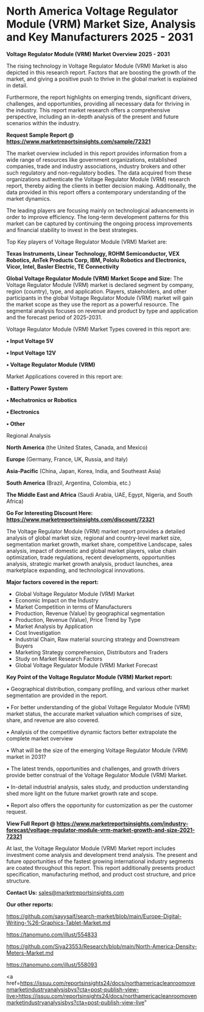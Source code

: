 # North America Voltage Regulator Module (VRM) Market Size, Analysis and Key Manufacturers 2025 - 2031

<Strong> Voltage Regulator Module (VRM) Market Overview 2025 - 2031</strong>

The rising technology in Voltage Regulator Module (VRM) Market is also depicted in this research report. Factors that are boosting the growth of the market, and giving a positive push to thrive in the global market is explained in detail.

Furthermore, the report highlights on emerging trends, significant drivers, challenges, and opportunities, providing all necessary data for thriving in the industry. This report market research offers a comprehensive perspective, including an in-depth analysis of the present and future scenarios within the industry.

<strong>Request Sample Report @ <a href=https://www.marketreportsinsights.com/sample/72321>https://www.marketreportsinsights.com/sample/72321</a></strong>

The market overview included in this report provides information from a wide range of resources like government organizations, established companies, trade and industry associations, industry brokers and other such regulatory and non-regulatory bodies. The data acquired from these organizations authenticate the Voltage Regulator Module (VRM) research report, thereby aiding the clients in better decision making. Additionally, the data provided in this report offers a contemporary understanding of the market dynamics.

The leading players are focusing mainly on technological advancements in order to improve efficiency. The long-term development patterns for this market can be captured by continuing the ongoing process improvements and financial stability to invest in the best strategies.

Top Key players of Voltage Regulator Module (VRM) Market are:

<strong>Texas Instruments, Linear Technology, ROHM Semiconductor, VEX Robotics, AnTek Products Corp, IBM, Pololu Robotics and Electronics, Vicor, Intel, Basler Electric, TE Connectivity</strong>

<strong><b>Global Voltage Regulator Module (VRM) Market Scope and Size:</b></strong>
The Voltage Regulator Module (VRM) market is declared segment by company, region (country), type, and application. Players, stakeholders, and other participants in the global Voltage Regulator Module (VRM) market will gain the market scope as they use the report as a powerful resource. The segmental analysis focuses on revenue and product by type and application and the forecast period of 2025-2031.

Voltage Regulator Module (VRM) Market Types covered in this report are:

<strong>• Input Voltage 5V

• Input Voltage 12V

• Voltage Regulator Module (VRM)</strong>

Market Applications covered in this report are:

<strong>• Battery Power System

• Mechatronics or Robotics

• Electronics

• Other</strong> 

Regional Analysis

<strong>North America</strong> (the United States, Canada, and Mexico)

<strong>Europe</strong> (Germany, France, UK, Russia, and Italy)

<strong>Asia-Pacific</strong> (China, Japan, Korea, India, and Southeast Asia)

<strong>South America</strong> (Brazil, Argentina, Colombia, etc.)

<strong>The Middle East and Africa</strong> (Saudi Arabia, UAE, Egypt, Nigeria, and South Africa)

<strong>Go For Interesting Discount Here: <a href=https://www.marketreportsinsights.com/discount/72321>https://www.marketreportsinsights.com/discount/72321</a></strong>

The Voltage Regulator Module (VRM) market report provides a detailed analysis of global market size, regional and country-level market size, segmentation market growth, market share, competitive Landscape, sales analysis, impact of domestic and global market players, value chain optimization, trade regulations, recent developments, opportunities analysis, strategic market growth analysis, product launches, area marketplace expanding, and technological innovations.

<strong><b>Major factors covered in the report:</b></strong>
<ul>
  <li>Global Voltage Regulator Module (VRM) Market </li>
  <li>Economic Impact on the Industry</li>
  <li>Market Competition in terms of Manufacturers</li>
  <li>Production, Revenue (Value) by geographical segmentation</li>
  <li>Production, Revenue (Value), Price Trend by Type</li>
  <li>Market Analysis by Application</li>
  <li>Cost Investigation</li>
  <li>Industrial Chain, Raw material sourcing strategy and Downstream Buyers</li>
  <li>Marketing Strategy comprehension, Distributors and Traders</li>
  <li>Study on Market Research Factors</li>
  <li>Global Voltage Regulator Module (VRM) Market Forecast</li>
</ul>

<strong><b>Key Point of the Voltage Regulator Module (VRM) Market report:</b></strong>

• Geographical distribution, company profiling, and various other market segmentation are provided in the report.

• For better understanding of the global Voltage Regulator Module (VRM) market status, the accurate market valuation which comprises of size, share, and revenue are also covered.

• Analysis of the competitive dynamic factors better extrapolate the complete market overview

• What will be the size of the emerging Voltage Regulator Module (VRM) market in 2031?

• The latest trends, opportunities and challenges, and growth drivers provide better construal of the Voltage Regulator Module (VRM) Market.

• In-detail industrial analysis, sales study, and production understanding shed more light on the future market growth rate and scope.

• Report also offers the opportunity for customization as per the customer request.

<strong><b>View Full Report @ <a href=https://www.marketreportsinsights.com/industry-forecast/voltage-regulator-module-vrm-market-growth-and-size-2021-72321>https://www.marketreportsinsights.com/industry-forecast/voltage-regulator-module-vrm-market-growth-and-size-2021-72321</a></b></strong>


At last, the Voltage Regulator Module (VRM) Market report includes investment come analysis and development trend analysis. The present and future opportunities of the fastest growing international industry segments are coated throughout this report. This report additionally presents product specification, manufacturing method, and product cost structure, and price structure.

<strong>Contact Us:</strong>
sales@marketreportsinsights.com

<strong>Our other reports:</strong>

<a href=https://github.com/sayysaif/search-market/blob/main/Europe-Digital-Writing-%26-Graphics-Tablet-Market.md>https://github.com/sayysaif/search-market/blob/main/Europe-Digital-Writing-%26-Graphics-Tablet-Market.md</a>

<a href=https://tanomuno.com/illust/554833>https://tanomuno.com/illust/554833</a>

<a href=https://github.com/Siya23553/Research/blob/main/North-America-Density-Meters-Market.md>https://github.com/Siya23553/Research/blob/main/North-America-Density-Meters-Market.md</a>

<a href=https://tanomuno.com/illust/558093>https://tanomuno.com/illust/558093</a>

<a href=https://issuu.com/reportsinsights24/docs/northamericacleanroomovenmarketindustryanalysisbys?cta=post-publish-view-live>https://issuu.com/reportsinsights24/docs/northamericacleanroomovenmarketindustryanalysisbys?cta=post-publish-view-live</a>"
